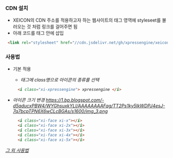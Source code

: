 ### CDN 설치
* XEICON의 CDN 주소를 적용하고자 하는 웹사이트의 <hrad>태그 영역에 styleseet를 불러오는 것 처럼 링크를 걸어주면 됨
* 아래 코드를 <head> 태그 안에 삽입
```html
 <link rel="stylesheet" href="//cdn.jsdelivr.net/gh/xpressengine/xeicon@2.3.1/xeicon.min.css">
```

### 사용법
* 기본 적용
  - <i>태그에 class명으로 아이콘의 종류를 선택
 
  ```html
    <i class="xi-xpressengine"> xpressengine </i>
  ```
  
* 아이콘 크기 변경
https://1.bp.blogspot.com/-d5qducxPBW4/WYGhsuxkYLI/AAAAAAAAFqg/TT2Ps1ky5lkWDPJ4esJ-7q7bcpTPN6X6wCLcBGAs/s1600/img_3.png
  
  ```html
    <i class="xi-face xi-x"></i>
    <i class="xi-face xi-2x"></i> 
    <i class="xi-face xi-3x"></i> 
    <i class="xi-face xi-4x"></i> 
    <i class="xi-face xi-5x"></i>
  ```
  
[그 외 사용법](https://junistory.blogspot.com/2017/08/xeicon.html)

